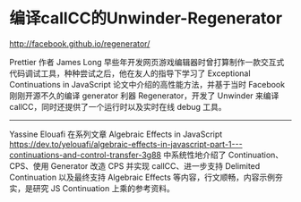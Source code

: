 # 编译callCC的Unwinder-Regenerator



http://facebook.github.io/regenerator/



Prettier 作者 James Long 早些年开发网页游戏编辑器时曾打算制作一款交互式代码调试工具，种种尝试之后，他在友人的指导下学习了 Exceptional Continuations in JavaScript 论文中介绍的高性能方法，并基于当时 Facebook 刚刚开源不久的编译 generator 利器 Regenerator，开发了 Unwinder 来编译 callCC，同时还提供了一个运行时以及实时在线 debug 工具。



---





Yassine Elouafi 在系列文章 Algebraic Effects in JavaScript https://dev.to/yelouafi/algebraic-effects-in-javascript-part-1---continuations-and-control-transfer-3g88 中系统性地介绍了 Continuation、CPS、使用 Generator 改造 CPS 并实现 callCC、进一步支持 Delimited Continuation 以及最终支持 Algebraic Effects 等内容，行文顺畅，内容示例夯实，是研究 JS Continuation 上乘的参考资料。


